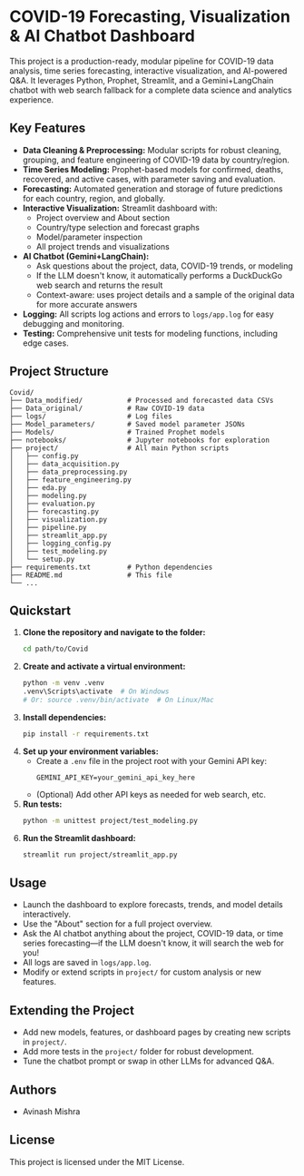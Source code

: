 
# COVID-19 Forecasting, Visualization & AI Chatbot Dashboard

This project is a production-ready, modular pipeline for COVID-19 data analysis, time series forecasting, interactive visualization, and AI-powered Q&A. It leverages Python, Prophet, Streamlit, and a Gemini+LangChain chatbot with web search fallback for a complete data science and analytics experience.


## Key Features
- **Data Cleaning & Preprocessing:** Modular scripts for robust cleaning, grouping, and feature engineering of COVID-19 data by country/region.
- **Time Series Modeling:** Prophet-based models for confirmed, deaths, recovered, and active cases, with parameter saving and evaluation.
- **Forecasting:** Automated generation and storage of future predictions for each country, region, and globally.
- **Interactive Visualization:** Streamlit dashboard with:
  - Project overview and About section
  - Country/type selection and forecast graphs
  - Model/parameter inspection
  - All project trends and visualizations
- **AI Chatbot (Gemini+LangChain):**
  - Ask questions about the project, data, COVID-19 trends, or modeling
  - If the LLM doesn't know, it automatically performs a DuckDuckGo web search and returns the result
  - Context-aware: uses project details and a sample of the original data for more accurate answers
- **Logging:** All scripts log actions and errors to `logs/app.log` for easy debugging and monitoring.
- **Testing:** Comprehensive unit tests for modeling functions, including edge cases.

## Project Structure
```
Covid/
├── Data_modified/           # Processed and forecasted data CSVs
├── Data_original/           # Raw COVID-19 data
├── logs/                    # Log files
├── Model_parameters/        # Saved model parameter JSONs
├── Models/                  # Trained Prophet models
├── notebooks/               # Jupyter notebooks for exploration
├── project/                 # All main Python scripts
│   ├── config.py
│   ├── data_acquisition.py
│   ├── data_preprocessing.py
│   ├── feature_engineering.py
│   ├── eda.py
│   ├── modeling.py
│   ├── evaluation.py
│   ├── forecasting.py
│   ├── visualization.py
│   ├── pipeline.py
│   ├── streamlit_app.py
│   ├── logging_config.py
│   ├── test_modeling.py
│   └── setup.py
├── requirements.txt         # Python dependencies
├── README.md                # This file
└── ...
```

## Quickstart
1. **Clone the repository and navigate to the folder:**
   ```sh
   cd path/to/Covid
   ```
2. **Create and activate a virtual environment:**
   ```sh
   python -m venv .venv
   .venv\Scripts\activate  # On Windows
   # Or: source .venv/bin/activate  # On Linux/Mac
   ```
3. **Install dependencies:**
   ```sh
   pip install -r requirements.txt
   ```
4. **Set up your environment variables:**
   - Create a `.env` file in the project root with your Gemini API key:
     ```env
     GEMINI_API_KEY=your_gemini_api_key_here
     ```
   - (Optional) Add other API keys as needed for web search, etc.
5. **Run tests:**
   ```sh
   python -m unittest project/test_modeling.py
   ```
6. **Run the Streamlit dashboard:**
   ```sh
   streamlit run project/streamlit_app.py
   ```


## Usage
- Launch the dashboard to explore forecasts, trends, and model details interactively.
- Use the "About" section for a full project overview.
- Ask the AI chatbot anything about the project, COVID-19 data, or time series forecasting—if the LLM doesn't know, it will search the web for you!
- All logs are saved in `logs/app.log`.
- Modify or extend scripts in `project/` for custom analysis or new features.


## Extending the Project
- Add new models, features, or dashboard pages by creating new scripts in `project/`.
- Add more tests in the `project/` folder for robust development.
- Tune the chatbot prompt or swap in other LLMs for advanced Q&A.


## Authors
- Avinash Mishra


## License
This project is licensed under the MIT License.
